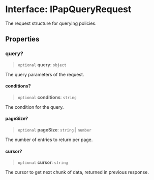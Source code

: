 # Interface: IPapQueryRequest

The request structure for querying policies.

## Properties

### query?

> `optional` **query**: `object`

The query parameters of the request.

#### conditions?

> `optional` **conditions**: `string`

The condition for the query.

#### pageSize?

> `optional` **pageSize**: `string` \| `number`

The number of entries to return per page.

#### cursor?

> `optional` **cursor**: `string`

The cursor to get next chunk of data, returned in previous response.
